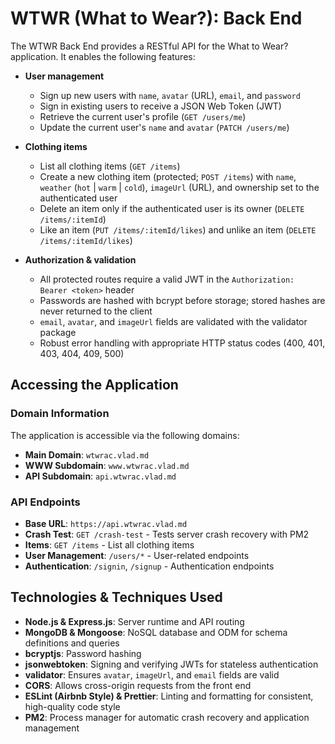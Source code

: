 # WTWR (What to Wear?): Back End

The WTWR Back End provides a RESTful API for the What to Wear? application. It enables the following features:

- **User management**

  - Sign up new users with `name`, `avatar` (URL), `email`, and `password`
  - Sign in existing users to receive a JSON Web Token (JWT)
  - Retrieve the current user's profile (`GET /users/me`)
  - Update the current user's `name` and `avatar` (`PATCH /users/me`)

- **Clothing items**

  - List all clothing items (`GET /items`)
  - Create a new clothing item (protected; `POST /items`) with `name`, `weather` (`hot` | `warm` | `cold`), `imageUrl` (URL), and ownership set to the authenticated user
  - Delete an item only if the authenticated user is its owner (`DELETE /items/:itemId`)
  - Like an item (`PUT /items/:itemId/likes`) and unlike an item (`DELETE /items/:itemId/likes`)

- **Authorization & validation**
  - All protected routes require a valid JWT in the `Authorization: Bearer <token>` header
  - Passwords are hashed with bcrypt before storage; stored hashes are never returned to the client
  - `email`, `avatar`, and `imageUrl` fields are validated with the validator package
  - Robust error handling with appropriate HTTP status codes (400, 401, 403, 404, 409, 500)

## Accessing the Application

### Domain Information
The application is accessible via the following domains:

- **Main Domain**: `wtwrac.vlad.md`
- **WWW Subdomain**: `www.wtwrac.vlad.md`
- **API Subdomain**: `api.wtwrac.vlad.md`

### API Endpoints
- **Base URL**: `https://api.wtwrac.vlad.md`
- **Crash Test**: `GET /crash-test` - Tests server crash recovery with PM2
- **Items**: `GET /items` - List all clothing items
- **User Management**: `/users/*` - User-related endpoints
- **Authentication**: `/signin`, `/signup` - Authentication endpoints

## Technologies & Techniques Used

- **Node.js & Express.js**: Server runtime and API routing
- **MongoDB & Mongoose**: NoSQL database and ODM for schema definitions and queries
- **bcryptjs**: Password hashing
- **jsonwebtoken**: Signing and verifying JWTs for stateless authentication
- **validator**: Ensures `avatar`, `imageUrl`, and `email` fields are valid
- **CORS**: Allows cross-origin requests from the front end
- **ESLint (Airbnb Style) & Prettier**: Linting and formatting for consistent, high-quality code style
- **PM2**: Process manager for automatic crash recovery and application management
